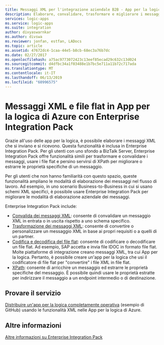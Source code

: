 ```yaml
---
title: Messaggi XML per l'integrazione aziendale B2B - App per la logica di Azure | Microsoft Docs
description: Elaborare, convalidare, trasformare e migliorare i messaggi XML per le soluzioni B2B in App per la logica di Azure con Enterprise Integration Pack
services: logic-apps
ms.service: logic-apps
ms.suite: integration
author: divyaswarnkar
ms.author: divswa
ms.reviewer: jonfan, estfan, LADocs
ms.topic: article
ms.assetid: 47672dc4-1caa-44e5-b8cb-68ec3a76b7dc
ms.date: 02/27/2017
ms.openlocfilehash: a75ac9773072423c13eef85ecad29c632c13d024
ms.sourcegitcommit: d4dfbc34a1f03488e1b7bc5e711a11b72c717ada
ms.translationtype: MT
ms.contentlocale: it-IT
ms.lasthandoff: 06/13/2019
ms.locfileid: "60996575"
---
```

# <a name="xml-messages-and-flat-files-in-azure-logic-apps-with-enterprise-integration-pack"></a>Messaggi XML e file flat in App per la logica di Azure con Enterprise Integration Pack

Grazie all'uso delle app per la logica, è possibile elaborare i messaggi XML che si inviano e si ricevono. Questa funzionalità è inclusa in Enterprise Integration Pack. Per gli utenti con uno sfondo a BizTalk Server, Enterprise Integration Pack offre funzionalità simili per trasformare e convalidare i messaggi, usare i file flat e persino servirsi di XPath per migliorare o estrarre le proprietà specifiche di un messaggio. 

Per gli utenti che non hanno familiarità con questo spazio, queste funzionalità ampliano le modalità di elaborazione dei messaggi nel flusso di lavoro. Ad esempio, in uno scenario Business-to-Business in cui si usano schemi XML specifici, è possibile usare Enterprise Integration Pack per migliorare le modalità di elaborazione aziendale dei messaggi. 

Enterprise Integration Pack include: 

* [Convalida dei messaggi XML](logic-apps-enterprise-integration-xml-validation.md "Informazioni sulla convalida dei messaggi XML"): consente di convalidare un messaggio XML in entrata o in uscita rispetto a uno schema specifico.
* [Trasformazione dei messaggi XML](../logic-apps/logic-apps-enterprise-integration-transform.md "Informazioni sulle mappe e le trasformazioni di messaggi XML"): consente di convertire o personalizzare un messaggio XML in base ai propri requisiti o a quelli di un partner.
* [Codifica e decodifica del file flat](logic-apps-enterprise-integration-flatfile.md "Informazioni sulla codifica o decodifica del file flat"): consente di codificare o decodificare un file flat. Ad esempio, SAP accetta e invia file IDOC in formato file flat. Molte piattaforme di integrazione creano messaggi XML, tra cui App per la logica. Pertanto, è possibile creare un'app per la logica che usi il codificatore di file flat per "convertire" i file XML in file flat. 
* [XPath](https://msdn.microsoft.com/library/mt643789.aspx): consente di arricchire un messaggio ed estrarre le proprietà specifiche del messaggio. È possibile quindi usare le proprietà estratte per indirizzare il messaggio a un endpoint intermedio o di destinazione.

## <a name="try-it-out"></a>Provare il servizio
[Distribuire un'app per la logica completamente operativa](https://github.com/Azure/azure-quickstart-templates/tree/master/201-logic-app-veter-pipeline) (esempio di GitHub) usando le funzionalità XML nelle App per la logica di Azure.

## <a name="learn-more"></a>Altre informazioni
[Altre informazioni su Enterprise Integration Pack](../logic-apps/logic-apps-enterprise-integration-overview.md "Informazioni su Enterprise Integration Pack")
